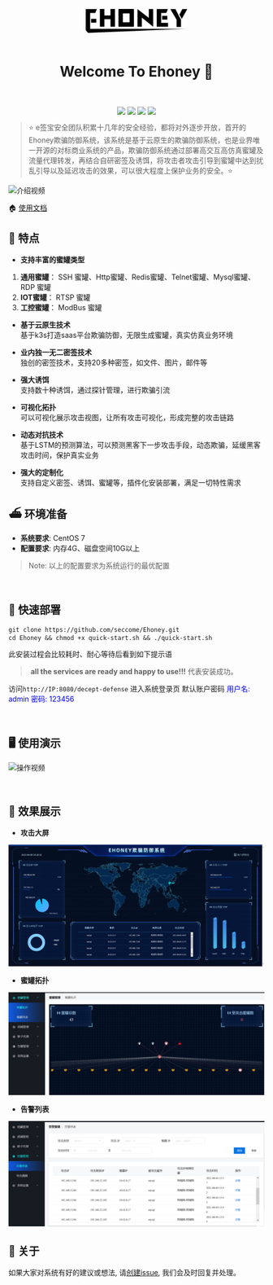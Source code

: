 <p align="center">
  <img width="200px" src="./doc/img/logo_ehoney_black.svg" alt="Ehoney" />
  <br/>
  <br/>
  <h1 align="center">Welcome To Ehoney 👋</h1>
  <br/>
  <p align="center">
  <img align="center" src="https://img.shields.io/badge/release-v1.0.0-green" />
  <img align="center" src="https://img.shields.io/badge/language-goland-orange" />
  <img align="center" src="https://img.shields.io/badge/documentation-yes-ff69b4" />
  <img align="center" src="https://img.shields.io/badge/license-Apache%202-blue" />
  </p>
</p>


> ⭐️ e签宝安全团队积累十几年的安全经验，都将对外逐步开放，首开的Ehoney欺骗防御系统，该系统是基于云原生的欺骗防御系统，也是业界唯一开源的对标商业系统的产品，欺骗防御系统通过部署高交互高仿真蜜罐及流量代理转发，再结合自研密签及诱饵，将攻击者攻击引导到蜜罐中达到扰乱引导以及延迟攻击的效果，可以很大程度上保护业务的安全。⭐️   

![介绍视频](./doc/img/介绍.gif)


🏠 [使用文档](https://www.showdoc.com.cn/1432924569255366?page_id=7002138596779961)

## 📝 特点

- **支持丰富的蜜罐类型**

1. **通用蜜罐**： SSH 蜜罐、Http蜜罐、Redis蜜罐、Telnet蜜罐、Mysql蜜罐、RDP 蜜罐
2. **IOT蜜罐**：  RTSP 蜜罐
3. **工控蜜罐**： ModBus 蜜罐

- **基于云原生技术**<br>
基于k3s打造saas平台欺骗防御，无限生成蜜罐，真实仿真业务环境

- **业内独一无二密签技术**<br>
独创的密签技术，支持20多种密签，如文件、图片，邮件等

- **强大诱饵**<br>
支持数十种诱饵，通过探针管理，进行欺骗引流

- **可视化拓扑**<br>
可以可视化展示攻击视图，让所有攻击可视化，形成完整的攻击链路

- **动态对抗技术**<br>
基于LSTM的预测算法，可以预测黑客下一步攻击手段，动态欺骗，延缓黑客攻击时间，保护真实业务

- **强大的定制化**<br>
支持自定义密签、诱饵、蜜罐等，插件化安装部署，满足一切特性需求

## ⛴ 环境准备

- **系统要求**: CentOS 7
- **配置要求**: 内存4G、磁盘空间10G以上

> Note: 以上的配置要求为系统运行的最优配置

<br>

 
## 🔧 快速部署

```shell
git clone https://github.com/seccome/Ehoney.git
cd Ehoney && chmod +x quick-start.sh && ./quick-start.sh
```

此安装过程会比较耗时、耐心等待后看到如下提示语

>​			**all the services are ready and happy to use!!!** 代表安装成功。

访问`http://IP:8080/decept-defense` 进入系统登录页
默认账户密码
       <font color=Blue>用户名: admin</font>
       <font color=Blue>密码: 123456</font>

<br>

## 🖥️ 使用演示

![操作视频](./doc/img/操作视频.gif)

<br>

## 🚀 效果展示

- **攻击大屏**

![攻击事件大屏](./doc/img/攻击事件大屏.png)

- **蜜罐拓扑**

![蜜罐拓扑图](./doc/img/蜜罐拓扑图.png)

- **告警列表**

![告警列表](./doc/img/告警列表.png)



## 🙏 关于 

如果大家对系统有好的建议或想法, 请[创建issue](https://github.com/seccome/Ehoney/issues/new ), 我们会及时回复并处理。

